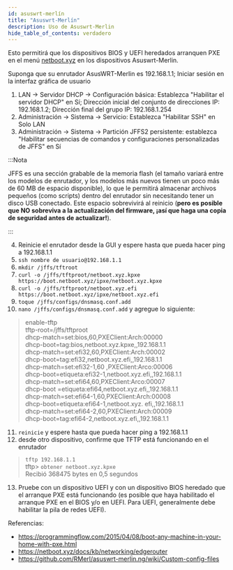 ```yaml
---
id: asuswrt-merlín
title: "Asuswrt-Merlín"
description: Uso de Asuswrt-Merlin
hide_table_of_contents: verdadero
---
```


Esto permitirá que los dispositivos BIOS y UEFI heredados arranquen PXE en el menú [netboot.xyz](https://github.com/netbootxyz/netboot.xyz) en los dispositivos Asuswrt-Merlin.

Suponga que su enrutador AsusWRT-Merlin es 192.168.1.1; Iniciar sesión en la interfaz gráfica de usuario
1. LAN -> Servidor DHCP -> Configuración básica: Establezca "Habilitar el servidor DHCP" en Sí; Dirección inicial del conjunto de direcciones IP: 192.168.1.2; Dirección final del grupo IP: 192.168.1.254
2. Administración -> Sistema -> Servicio: Establezca "Habilitar SSH" en Solo LAN
3. Administración -> Sistema -> Partición JFFS2 persistente: establezca "Habilitar secuencias de comandos y configuraciones personalizadas de JFFS" en Sí

:::Nota

JFFS es una sección grabable de la memoria flash (el tamaño variará entre los modelos de enrutador, y los modelos más nuevos tienen un poco más de 60 MB de espacio disponible), lo que le permitirá almacenar archivos pequeños (como scripts) dentro del enrutador sin necesitando tener un disco USB conectado. Este espacio sobrevivirá al reinicio (**pero es posible que NO sobreviva a la actualización del firmware, ¡así que haga una copia de seguridad antes de actualizar!**).

:::

4. Reinicie el enrutador desde la GUI y espere hasta que pueda hacer ping a 192.168.1.1
5. `ssh nombre de usuario@192.168.1.1`
6. `mkdir /jffs/tftroot`
7. `curl -o /jffs/tftproot/netboot.xyz.kpxe https://boot.netboot.xyz/ipxe/netboot.xyz.kpxe`
8. `curl -o /jffs/tftproot/netboot.xyz.efi https://boot.netboot.xyz/ipxe/netboot.xyz.efi`
9. `toque /jffs/configs/dnsmasq.conf.add`
10. `nano /jffs/configs/dnsmasq.conf.add` y agregue lo siguiente:

> enable-tftp  
> tftp-root=/jffs/tftproot  
> dhcp-match=set:bios,60,PXEClient:Arch:00000  
> dhcp-boot=tag:bios,netboot.xyz.kpxe,,192.168.1.1  
> dhcp-match=set:efi32,60,PXEClient:Arch:00002  
> dhcp-boot=tag:efi32,netboot.xyz.efi,,192.168.1.1  
> dhcp-match=set:efi32-1,60 ,PXEClient:Arco:00006  
> dhcp-boot=etiqueta:efi32-1,netboot.xyz.efi,,192.168.1.1  
> dhcp-match=set:efi64,60,PXEClient:Arco:00007  
> dhcp-boot =etiqueta:efi64,netboot.xyz.efi,,192.168.1.1  
> dhcp-match=set:efi64-1,60,PXEClient:Arch:00008  
> dhcp-boot=etiqueta:efi64-1,netboot.xyz. efi,,192.168.1.1  
> dhcp-match=set:efi64-2,60,PXEClient:Arch:00009  
> dhcp-boot=tag:efi64-2,netboot.xyz.efi,,192.168.1.1

11. `reinicie` y espere hasta que pueda hacer ping a 192.168.1.1
12. desde otro dispositivo, confirme que TFTP está funcionando en el enrutador

> `tftp 192.168.1.1`  
> tftp> `obtener netboot.xyz.kpxe`  
> Recibió 368475 bytes en 0,5 segundos

13. Pruebe con un dispositivo UEFI y con un dispositivo BIOS heredado que el arranque PXE está funcionando (es posible que haya habilitado el arranque PXE en el BIOS y/o en UEFI. Para UEFI, generalmente debe habilitar la pila de redes UEFI).

Referencias:

* https://programmingflow.com/2015/04/08/boot-any-machine-in-your-home-with-pxe.html
* https://netboot.xyz/docs/kb/networking/edgerouter
* https://github.com/RMerl/asuswrt-merlin.ng/wiki/Custom-config-files
